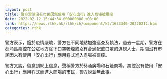 ```yaml
---
layout: post
title: 警方澄清沒有市民因無使用「安心出行」進入商場被票控
date: 2022-02-12 15:44:34.000000000 +08:00
link: https://news.rthk.hk/rthk/ch/component/k2/1633340-20220212.htm
categories: rthk
---
```


警方表示，鑑於疫情嚴峻，警方在不同地點加強巡查及執法，過去一星期，警方在葵涌區票控在公眾地方除下口罩吸煙或沒有合適配戴口罩的違規人士，期間沒有市民因未有使用「安心出行」應用程式進入商場被票控。

警方又說，留意到網上信息，聲稱警方於葵涌廣場和石籬商場，票控沒有使用「安心出行」應用程式而進入商場的市民，警方說並無此事。
